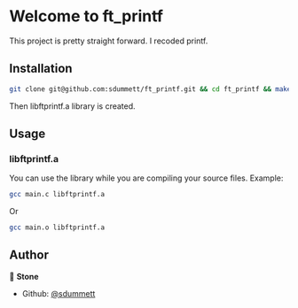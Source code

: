 # Welcome to ft_printf

This project is pretty straight forward. I recoded printf.

## Installation

```sh
git clone git@github.com:sdummett/ft_printf.git && cd ft_printf && make
```
Then libftprintf.a library is created.

## Usage

### libftprintf.a

You can use the library while you are compiling your source files.
Example:
```sh
gcc main.c libftprintf.a
```
Or
```sh
gcc main.o libftprintf.a
```

## Author

👤 **Stone**

* Github: [@sdummett](https://github.com/sdummett)
